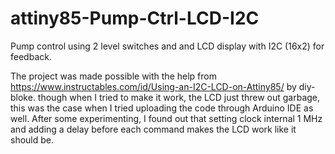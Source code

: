 # attiny85-Pump-Ctrl-LCD-I2C

Pump control using 2 level switches and and LCD display with I2C (16x2) for feedback.

The project was made possible with the help from https://www.instructables.com/id/Using-an-I2C-LCD-on-Attiny85/ by diy-bloke.
though when I tried to make it work, the LCD just threw out garbage, this was the case when I tried uploading the code through 
Arduino IDE as well. After some experimenting, I found out that setting clock internal 1 MHz and adding a delay before each command
makes the LCD work like it should be.

